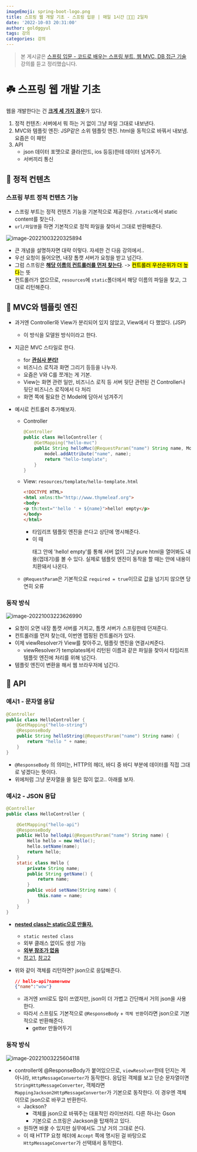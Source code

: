 ```yaml
---
imageEmoji: spring-boot-logo.png
title: 스프링 웹 개발 기초 - 스프링 입문 | 매일 1시간 👨🏻‍🏫 2일차
date: '2022-10-03 20:31:00'
author: goldggyul
tags: 강의
categories: 강의
---
```


> 본 게시글은 [스프링 입문 - 코드로 배우는 스프링 부트, 웹 MVC, DB 접근 기술](https://www.inflearn.com/course/%EC%8A%A4%ED%94%84%EB%A7%81-%EC%9E%85%EB%AC%B8-%EC%8A%A4%ED%94%84%EB%A7%81%EB%B6%80%ED%8A%B8/) 강의를 듣고 정리했습니다.

# ☘️ 스프링 웹 개발 기초

웹을 개발한다는 건 <u>**크게 세 가지 경우**</u>가 있다.

1. 정적 컨텐츠: 서버에서 뭐 하는 거 없이 그냥 파일 그대로 내보낸다.
2. MVC와 템플릿 엔진: JSP같은 소위 템플릿 엔진. html을 동적으로 바꿔서 내보냄. 요즘은 이 패턴
3. API
   - json 데이터 포맷으로 클라(안드, ios 등등)한테 데이터 넘겨주기.
   - 서버끼리 통신

## 📌 정적 컨텐츠

### 스프링 부트 정적 컨텐츠 기능

- 스프링 부트는 정적 컨텐츠 기능을 기본적으로 제공한다. `/static`에서 static content를 찾는다.
- `url/파일명`을 하면 기본적으로 정적 파일을 찾아서 그대로 반환해준다.

![image-20221003220325894](./assets/image-20221003220325894.png)

- 큰 개념을 설명하자면 대략 이렇다. 자세한 건 다음 강의에서..
- 우선 요청이 들어오면, 내장 톰캣 서버가 요청을 받고 넘긴다.
- 그럼 스프링은 <u>**해당 이름의 컨트롤러를 먼저 찾는다**</u>. -> <mark>컨트롤러 우선순위가 더 높다</mark>는 뜻
- 컨트롤러가 없으므로, `resources`에 `static`폴더에서 해당 이름의 파일을 찾고, 그대로 리턴해준다.

## 📌 MVC와 템플릿 엔진

- 과거엔 Controller와 View가 분리되어 있지 않았고, View에서 다 했었다. (JSP)
  - 이 방식을 모델원 방식이라고 한다.

- 지금은 MVC 스타일로 한다.
  - for <u>**관심사 분리!**</u>
  - 비즈니스 로직과 화면 그리기 등등을 나누자.
  - 요즘은 V와 C를 쪼개는 게 기본.
  - View는 화면 관련 일만, 비즈니스 로직 등 서버 뒷단 관련된 건 Controller나 뒷단 비즈니스 로직에서 다 처리
  - 화면 쪽에 필요한 건 Model에 담아서 넘겨주기

- 예시로 컨트롤러 추가해보자.

  - Controller

    ```java
    @Controller
    public class HelloController {
        @GetMapping("hello-mvc")
        public String helloMvc(@RequestParam("name") String name, Model model){
            model.addAttribute("name", name);
            return "hello-template";
        }
    }
    ```

  - View: `resources/template/hello-template.html`

    ```html
    <!DOCTYPE HTML>
    <html xmlns:th="http://www.thymeleaf.org">
    <body>
    <p th:text="'hello ' + ${name}">hello! empty</p>
    </body>
    </html>
    ```

    - 타임리프 템플릿 엔진을 쓴다고 상단에 명시해준다.
    - 이 때 <p> 태그 안에 'hello! empty'를 통해 서버 없이 그냥 pure html을 열어봐도 내용(껍데기)를 볼 수 있다. 실제로 템플릿 엔진이 동작을 할 때는 안에 내용이 치환돼서 나온다.

  - `@RequestParam`은 기본적으로 `required = true`이므로 값을 넘기지 않으면 당연히 오류

### 동작 방식

![image-20221003223626990](./assets/image-20221003223626990.png)

- 요청이 오면 내장 톰캣 서버를 거치고, 톰캣 서버가 스프링한테 던져준다.
- 컨트롤러를 먼저 찾는데, 이번엔 맵핑된 컨트롤러가 있다.
- 이제 viewResolver가 View를 찾아주고, 템플릿 엔진을 연결시켜준다.
  - viewResolver가 templates에서 리턴된 이름과 같은 파일을 찾아서 타임리프 템플릿 엔진에 처리를 위해 넘긴다.
- 템플릿 엔진이 변환을 해서 웹 브라우저에 넘긴다.

## 📌 API

### 예시1 - 문자열 응답

```java
@Controller
public class HelloController {
    @GetMapping("hello-string")
    @ResponseBody
    public String helloString(@RequestParam("name") String name) {
        return "hello " + name;
    }
}
```

- `@ResponseBody` 의 의미는, HTTP의 헤더, 바디 중 바디 부분에 데이터를 직접 그대로  넣겠다는 뜻이다.
- 위에처럼 그냥 문자열을 쓸 일은 많이 없고.. 아래를 보자.

### 예시2 - JSON 응답

```java
@Controller
public class HelloController {

    @GetMapping("hello-api")
    @ResponseBody
    public Hello helloApi(@RequestParam("name") String name) {
        Hello hello = new Hello();
        hello.setName(name);
        return hello;
    }
    static class Hello {
        private String name;
        public String getName() {
            return name;
        }
        public void setName(String name) {
            this.name = name;
        }
    }
}
```

- <u>**nested class는 static으로 만들자.**</u>
  - `static nested class`
  - 외부 클래스 없이도 생성 가능
  - <u>**외부 참조가 없음**</u>
  - [참고1](https://siyoon210.tistory.com/141), [참고2](https://velog.io/@agugu95/%EC%99%9C-Inner-class%EC%97%90-Static%EC%9D%84-%EB%B6%99%EC%9D%B4%EB%8A%94%EA%B1%B0%EC%A7%80)

- 위와 같이 객체를 리턴하면? json으로 응답해준다.

  ```json
  // hello-api?name=wow
  {"name":"wow"}
  ```
  
  - 과거엔 xml로도 많이 쓰였지만, json이 더 가볍고 간단해서 거의  json을 사용한다.
  - 따라서 스프링도 기본적으로 `@ResponseBody` + `객체 반환`이라면 json으로 기본적으로 반환해준다.
    - getter 만들어두기

### 동작 방식

![image-20221003225604118](./assets/image-20221003225604118.png)

- controller에 @ResponseBody가 붙어있으므로, `viewResolver`한테 던지는 게 아니라, `HttpMessageConverter`가 동작한다. 응답된 객체를 보고 단순 문자열이면 `StringHttpMessageConverter`, 객체라면 `MappingJackson2HttpMessageConverter`가 기본으로 동작한다. 이 경우엔 객체이므로 json으로 바꾸고 반환한다.
  - Jackson?
    - 객체를 json으로 바꿔주는 대표적인 라이브러리. 다른 하나는 Gson
    - 기본으로 스프링은 Jackson을 탑재하고 있다.
  - 원하면 바꿀 수 있지만 실무에서도 그냥 거의 그대로 쓴다.
  - 이 때 HTTP 요청 헤더에 `Accept` 쪽에 명시된 걸 바탕으로 `HttpMessageConverter`가 선택돼서 동작한다.

​	



















```toc
```


